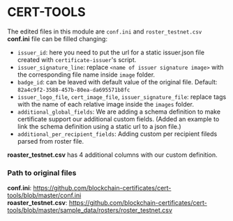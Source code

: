 # CERT-TOOLS

The edited files in this module are ```conf.ini``` and ```roster_testnet.csv```<br/>
**conf.ini** file can be filled changing:<br/>
* ```issuer_id```: here you need to put the url for a static issuer.json file created with ```certificate-issuer```'s script.
* ```issuer_signature_line```: replace ```<name of issuer signature image>``` with the corresponding file name inside ```image``` folder.
* ```badge_id```: can be leaved with default value of the original file. Default: ```82a4c9f2-3588-457b-80ea-da695571b8fc```
* ```issuer_logo_file```, ```cert_image_file```, ```issuer_signature_file```: replace tags with the name of each relative image inside the ```images``` folder.
* ```additional_global_fields```: We are adding a schema definition to make certificate support our additional custom fields. (Added an example to link the schema definition using a static url to a json file.)
* ```additional_per_recipient_fields```: Adding custom per recipient fileds parsed from roster file.

**roaster_testnet.csv** has 4 additional columns with our custom definition.

### Path to original files
**conf.ini**: https://github.com/blockchain-certificates/cert-tools/blob/master/conf.ini<br/>
**roaster_testnet.csv**: https://github.com/blockchain-certificates/cert-tools/blob/master/sample_data/rosters/roster_testnet.csv
